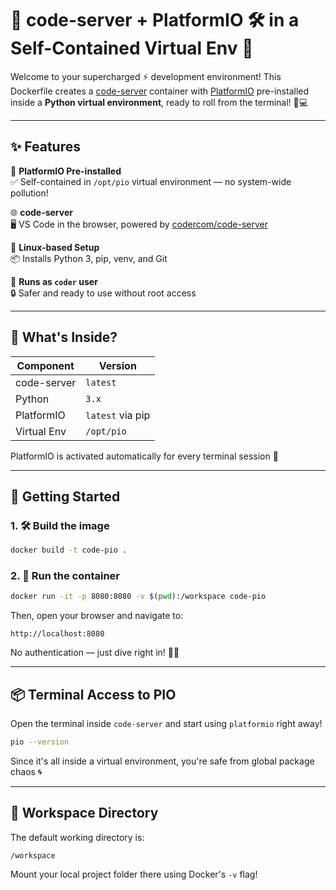 # 🚀 code-server + PlatformIO 🛠️ in a Self-Contained Virtual Env 🌈

Welcome to your supercharged ⚡ development environment! This Dockerfile creates a [code-server](https://github.com/coder/code-server) container with [PlatformIO](https://platformio.org/) pre-installed inside a **Python virtual environment**, ready to roll from the terminal! 🐍💻

---

## ✨ Features

🔧 **PlatformIO Pre-installed**  
✅ Self-contained in `/opt/pio` virtual environment — no system-wide pollution!  

🌐 **code-server**  
🖥️ VS Code in the browser, powered by [codercom/code-server](https://hub.docker.com/r/codercom/code-server)  

🐧 **Linux-based Setup**  
📦 Installs Python 3, pip, venv, and Git  

👤 **Runs as `coder` user**  
🔒 Safer and ready to use without root access  

---

## 🧪 What's Inside?

| Component      | Version        |
|----------------|----------------|
| code-server    | `latest`       |
| Python         | `3.x`          |
| PlatformIO     | `latest` via pip |
| Virtual Env    | `/opt/pio`     |

PlatformIO is activated automatically for every terminal session 🎉

---

## 🚀 Getting Started

### 1. 🛠️ Build the image

```bash
docker build -t code-pio .
```

### 2. 🧱 Run the container

```bash
docker run -it -p 8080:8080 -v $(pwd):/workspace code-pio
```

Then, open your browser and navigate to:

```
http://localhost:8080
```

No authentication — just dive right in! 🏊‍♂️

---

## 📦 Terminal Access to PIO

Open the terminal inside `code-server` and start using `platformio` right away!

```bash
pio --version
```

Since it's all inside a virtual environment, you're safe from global package chaos 🌀

---

## 📁 Workspace Directory

The default working directory is:

```
/workspace
```

Mount your local project folder there using Docker's `-v` flag!

